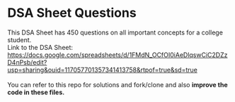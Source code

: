 # DSA Sheet Questions

This DSA Sheet has 450 questions on all important concepts for a college student. <br>
Link to the DSA Sheet: https://docs.google.com/spreadsheets/d/1FMdN_OCfOI0iAeDlqswCiC2DZzD4nPsb/edit?usp=sharing&ouid=117057701357341413758&rtpof=true&sd=true
<br><br>
You can refer to this repo for solutions and fork/clone and also **improve the code in these files.**